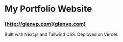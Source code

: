 # My Portfolio Website

### [http://glenvp.com](glenvp.com)

Built with Next.js and Tailwind CSS. Deployed on Vercel.

